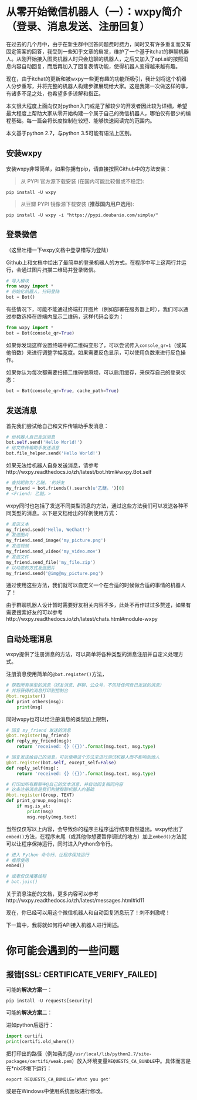 # 从零开始微信机器人（一）：wxpy简介（登录、消息发送、注册回复）

在过去的几个月中，由于在新生群中回答问题费时费力，同时又有许多重复而又有固定答案的回答，我受到一些知乎文章的启发，维护了一个基于itchat的群聊机器人。从刚开始接入图灵机器人时只会尬聊的机器人，之后又加入了api.ai的按照消息内容自动回复，而后再加入了回复表情功能，使得机器人变得越来越有趣。

现在，由于itchat的更新和被wxpy一些更有趣的功能所吸引，我计划将这个机器人分步重写，并将完整的机器人构建步骤展现给大家。这是我第一次做这样的事，有诸多不足之处，也希望多多谅解和指正。



本文很大程度上面向仅对python入门或是了解较少的开发者因此较为详细，希望最大程度上帮助大家从零开始构建一个属于自己的微信机器人，哪怕仅有很少的编程基础。每一篇会将长度控制在较短、能够快速阅读完的范围内。

本文基于python 2.7，与python 3.5可能有语法上区别。



## 安装wxpy

安装wxpy非常简单，如果你拥有pip，请直接按照Github中的方法安装：

> 从 PYPI 官方源下载安装 (在国内可能比较慢或不稳定):

```shell
pip install -U wxpy
```

> 从豆瓣 PYPI 镜像源下载安装 (**推荐国内用户选用**):

```shell
pip install -U wxpy -i "https://pypi.doubanio.com/simple/"
```



## 登录微信

（这里吐槽一下wxpy文档中登录错写为登陆）

Github上和文档中给出了最简单的登录机器人的方式，在程序中写上这两行并运行，会通过图片扫描二维码并登录微信。

```python
# 导入模块
from wxpy import *
# 初始化机器人，扫码登陆
bot = Bot()
```

有些情况下，可能不能通过终端打开图片（例如部署在服务器上时），我们可以通过参数选择在终端内显示二维码，这样代码会变为：

```python
from wxpy import *
bot = Bot(console_qr=True)
```

如果你发现这样设置终端中的二维码变形了，可以尝试传入`console_qr=1`（或其他倍数）来进行调整字幅宽度。如果需要反色显示，可以使用负数来进行反色操作。

如果你认为每次都需要扫描二维码很麻烦，可以启用缓存，来保存自己的登录状态：

```python
bot = Bot(console_qr=True, cache_path=True)
```



## 发送消息

首先我们尝试给自己和文件传输助手发消息：

```python
# 给机器人自己发送消息
bot.self.send('Hello World!')
# 给文件传输助手发送消息
bot.file_helper.send('Hello World!')
```

如果无法给机器人自身发送消息，请参考http://wxpy.readthedocs.io/zh/latest/bot.html#wxpy.Bot.self

```python
# 查找昵称为'乙醚。'的好友
my_friend = bot.friends().search(u'乙醚。')[0]
# <Friend: 乙醚。>
```

wxpy同时也包括了发送不同类型消息的方法，通过这些方法我们可以发送各种不同类型的消息。以下是文档给出的样例使用方式：

```python
# 发送文本
my_friend.send('Hello, WeChat!')
# 发送图片
my_friend.send_image('my_picture.png')
# 发送视频
my_friend.send_video('my_video.mov')
# 发送文件
my_friend.send_file('my_file.zip')
# 以动态的方式发送图片
my_friend.send('@img@my_picture.png')
```

通过使用这些方法，我们就可以自定义一个在合适的时候做合适的事情的机器人了！

由于群聊机器人设计暂时需要好友相关内容不多，此处不再作过过多赘述，如果有需要搜索好友的可以参考http://wxpy.readthedocs.io/zh/latest/chats.html#module-wxpy



## 自动处理消息

wxpy提供了注册消息的方法，可以简单将各种类型的消息注册并自定义处理方式。

注册消息使用简单的`@bot.register()`方法，

```python
# 获取所有类型的消息（好友消息、群聊、公众号，不包括任何自己发送的消息）
# 并将获得的消息打印到控制台
@bot.register()
def print_others(msg):
    print(msg)
```

同时wxpy也可以给注册消息的类型加上限制，

```python
# 回复 my_friend 发送的消息
@bot.register(my_friend)
def reply_my_friend(msg):
    return 'received: {} ({})'.format(msg.text, msg.type)

# 回复发送给自己的消息，可以使用这个方法来进行测试机器人而不影响到他人
@bot.register(bot.self, except_self=False)
def reply_self(msg):
    return 'received: {} ({})'.format(msg.text, msg.type)

# 打印出所有群聊中@自己的文本消息，并自动回复相同内容
# 这条注册消息是我们构建群聊机器人的基础
@bot.register(Group, TEXT)
def print_group_msg(msg):
	if msg.is_at:
	    print(msg)
	    msg.reply(meg.text)
```

当然仅仅写以上内容，会导致你的程序主程序运行结束自然退出。wxpy给出了`embed()`方法，在程序末尾（或其他你想要暂停调试的地方）加上`embed()`方法就可以让程序保持运行，同时进入Python命令行。

```python
# 进入 Python 命令行、让程序保持运行
# 推荐使用
embed()

# 或者仅仅堵塞线程
# bot.join()
```

关于消息注册的文档，更多内容可以参考http://wxpy.readthedocs.io/zh/latest/messages.html#id11

现在，你已经可以用这个微信机器人和自动回复消息玩了！刺不刺激呢！

下一篇中，我将就如何将API接入机器人进行阐述。



# 你可能会遇到的一些问题

## 报错[SSL: CERTIFICATE_VERIFY_FAILED]

可能的**解决方案**一：

```shell
pip install -U requests[security]
```

可能的**解决方案**二：

进如python后运行：

```python
import certifi 
print(certifi.old_where())
```

把打印出的路径（例如我的是`/usr/local/lib/python2.7/site-packages/certifi/weak.pem`）放入环境变量`REQUESTS_CA_BUNDLE`中。具体而言是在*nix环境下运行：

```shell
export REQUESTS_CA_BUNDLE='What you get'
```

或是在Windows中使用系统面板进行修改。